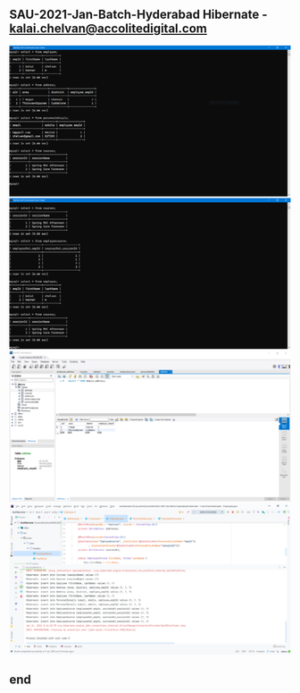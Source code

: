 ## SAU-2021-Jan-Batch-Hyderabad Hibernate - kalai.chelvan@accolitedigital.com

![sc1](https://raw.githubusercontent.com/kalaichelvan-kn/SAU-2021-Jan-Batch-Hyderabad/main/Hibernate%20-%20F%20and%20A/sql1.PNG)
![sc2](https://raw.githubusercontent.com/kalaichelvan-kn/SAU-2021-Jan-Batch-Hyderabad/main/Hibernate%20-%20F%20and%20A/sql2.PNG)
![sc3](https://raw.githubusercontent.com/kalaichelvan-kn/SAU-2021-Jan-Batch-Hyderabad/main/Hibernate%20-%20F%20and%20A/work.PNG)
![sc4](https://raw.githubusercontent.com/kalaichelvan-kn/SAU-2021-Jan-Batch-Hyderabad/main/Hibernate%20-%20F%20and%20A/work2.PNG)

## end